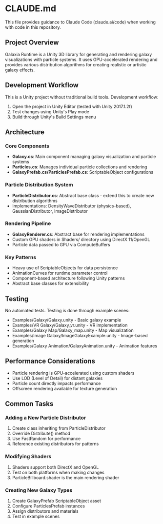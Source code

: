 # CLAUDE.md

This file provides guidance to Claude Code (claude.ai/code) when working with code in this repository.

## Project Overview

Galaxia Runtime is a Unity 3D library for generating and rendering galaxy visualizations with particle systems. It uses GPU-accelerated rendering and provides various distribution algorithms for creating realistic or artistic galaxy effects.

## Development Workflow

This is a Unity project without traditional build tools. Development workflow:
1. Open the project in Unity Editor (tested with Unity 2017.1.2f)
2. Test changes using Unity's Play mode
3. Build through Unity's Build Settings menu

## Architecture

### Core Components
- **Galaxy.cs**: Main component managing galaxy visualization and particle systems
- **Particles.cs**: Manages individual particle collections and rendering
- **GalaxyPrefab.cs/ParticlesPrefab.cs**: ScriptableObject configurations

### Particle Distribution System
- **ParticleDistributor.cs**: Abstract base class - extend this to create new distribution algorithms
- Implementations: DensityWaveDistributor (physics-based), GaussianDistributor, ImageDistributor

### Rendering Pipeline
- **GalaxyRenderer.cs**: Abstract base for rendering implementations
- Custom GPU shaders in Shaders/ directory using DirectX 11/OpenGL
- Particle data passed to GPU via ComputeBuffers

### Key Patterns
- Heavy use of ScriptableObjects for data persistence
- AnimationCurves for runtime parameter control
- Component-based architecture following Unity patterns
- Abstract base classes for extensibility

## Testing

No automated tests. Testing is done through example scenes:
- Examples/Galaxy/Galaxy.unity - Basic galaxy example
- Examples/VR Galaxy/Galaxy_vr.unity - VR implementation
- Examples/Galaxy Map/Galaxy_map.unity - Map visualization
- Examples/Image Galaxy/ImageGalaxyExample.unity - Image-based generation
- Examples/Galaxy Animation/GalaxyAnimation.unity - Animation features

## Performance Considerations

- Particle rendering is GPU-accelerated using custom shaders
- Use LOD (Level of Detail) for distant galaxies
- Particle count directly impacts performance
- Offscreen rendering available for texture generation

## Common Tasks

### Adding a New Particle Distributor
1. Create class inheriting from ParticleDistributor
2. Override Distribute() method
3. Use FastRandom for performance
4. Reference existing distributors for patterns

### Modifying Shaders
1. Shaders support both DirectX and OpenGL
2. Test on both platforms when making changes
3. ParticleBillboard.shader is the main rendering shader

### Creating New Galaxy Types
1. Create GalaxyPrefab ScriptableObject asset
2. Configure ParticlesPrefab instances
3. Assign distributors and materials
4. Test in example scenes